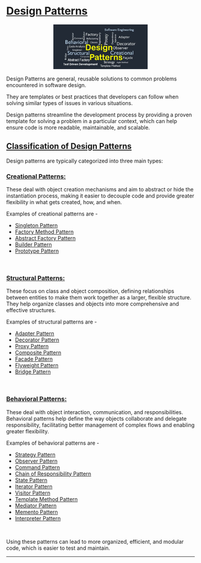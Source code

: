 # [Design Patterns](#design-patterns)

<p align="center" >
 <img src="./images/design-patterns.jpg" width="50%" >
</p>

Design Patterns are general, reusable solutions to common problems encountered in software design. 

They are templates or best practices that developers can follow when solving similar types of issues in various situations. 

Design patterns streamline the development process by providing a proven template for solving a problem in a particular context, which can help ensure code is more readable, maintainable, and scalable.

## [Classification of Design Patterns](#classification-of-design-patterns)

Design patterns are typically categorized into three main types:

### **[Creational Patterns:](#creational-patterns)** 
These deal with object creation mechanisms and aim to abstract or hide the instantiation process, making it easier to decouple code and provide greater flexibility in what gets created, how, and when.

Examples of creational patterns are -
 - [Singleton Pattern](CreationalPatterns/SingletonPattern.md)  
 - [Factory Method Pattern](CreationalPatterns/FactoryMethodPattern.md) 
 - [Abstract Factory Pattern](CreationalPatterns/AbstractFactoryPattern.md)
 - [Builder Pattern](CreationalPatterns/BuilderPattern.md) 
 - [Prototype Pattern](CreationalPatterns/PrototypePattern.md)
  
 <br>

### **[Structural Patterns:](structural-patterns)** 
These focus on class and object composition, defining relationships between entities to make them work together as a larger, flexible structure. They help organize classes and objects into more comprehensive and effective structures.

Examples of structural patterns are -
 - [Adapter Pattern](StructuralPatterns/AdapterPattern.md)
 - [Decorator Pattern](StructuralPatterns/DecoratorPattern.md)
 - [Proxy Pattern](StructuralPatterns/ProxyPattern.md)
 - [Composite Pattern](StructuralPatterns/CompositePattern.md)
 - [Facade Pattern](StructuralPatterns/FacadePattern.md)
 - [Flyweight Pattern](StructuralPatterns/FlyweightPattern.md)
 - [Bridge Pattern](StructuralPatterns/BridgePattern.md)
  
 <br>

### **[Behavioral Patterns:](#behavioral-patterns)** 
These deal with object interaction, communication, and responsibilities. Behavioral patterns help define the way objects collaborate and delegate responsibility, facilitating better management of complex flows and enabling greater flexibility.

Examples of behavioral patterns are -
 - [Strategy Pattern](BehavioralPatterns/StrategyPattern.md)
 - [Observer Pattern](BehavioralPatterns/ObserverPattern.md)
 - [Command Pattern](BehavioralPatterns/CommandPattern.md)
 - [Chain of Responsibility Pattern](BehavioralPatterns/ChainOfResponsibilityPattern.md)
 - [State Pattern](BehavioralPatterns/StatePattern.md)
 - [Iterator Pattern](BehavioralPatterns/IteratorPattern.md)
 - [Visitor Pattern](BehavioralPatterns/VisitorPattern.md)
 - [Template Method Pattern](BehavioralPatterns/TemplateMethodPattern.md)
 - [Mediator Pattern](BehavioralPatterns/MediatorPattern.md)
 - [Memento Pattern](BehavioralPatterns/MementoPattern.md)
 - [Interpreter Pattern](BehavioralPatterns/InterpreterPattern.md)

<br>

Using these patterns can lead to more organized, efficient, and modular code, which is easier to test and maintain.

<hr>


